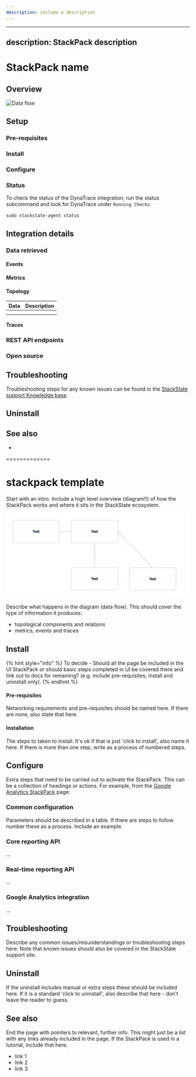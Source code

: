 ```yaml
---
description: include a description
---
```


---
description: StackPack description
---

# StackPack name

## Overview



![Data flow](/.gitbook/assets/stackpack-NAME.png)



## Setup

### Pre-requisites

### Install

### Configure


### Status

To check the status of the DynaTrace integration, run the status subcommand and look for DynaTrace under `Running Checks`:

```
sudo stackstate-agent status
```

## Integration details

### Data retrieved

#### Events



#### Metrics



#### Topology



| Data | Description |
|:---|:---|
|  |  |
|  |  | 

#### Traces



### REST API endpoints


### Open source


## Troubleshooting

Troubleshooting steps for any known issues can be found in the [StackState support Knowledge base](https://support.stackstate.com/hc/en-us/search?category=360002777619&filter_by=knowledge_base&query=DynaTrace).

## Uninstall



## See also

-



=============
# stackpack template

Start with an intro. Include a high level overview (diagram!!) of how the StackPack works and where it sits in the StackState ecosystem.

![Diagram](/.gitbook/assets/dummy-diagram.png)

Describe what happens in the diagram (data flow). This should cover the type of information it produces:

- topological components and relations
- metrics, events and traces

## Install

{% hint style="info" %}
To decide - Should all the page be included in the UI StackPack or should basic steps completed in UI be covered there and link out to docs for remaining? (e.g. include pre-requisites, install and uninstall only).
{% endhint %}

#### Pre-requisites

Networking requirements and pre-requisites should be named here. If there are none, also state that here.

#### Installation

The steps to taken to install. It's ok if that is just 'click to install', also name it here. If there is more than one step, write as a process of numbered steps.

## Configure

Extra steps that need to be carried out to activate the StackPack. This can be a collection of headings or actions. For example, from the [Google Analytics StackPack](/stackpacks/integrations/google_analytics.md) page:

### Common configuration

Parameters should be described in a table. If there are steps to follow number these as a process. Include an example.

### Core reporting API

...

### Real-time reporting API

...

### Google Analytics integration

...

## Troubleshooting

Describe any common issues/misunderstandings or troubleshooting steps here. Note that known issues should also be covered in the StackState support site.

## Uninstall

If the uninstall includes manual or extra steps these should be included here. If it is a standard 'click to uninstall', also describe that here - don't leave the reader to guess.

## See also

End the page with pointers to relevant, further info. This might just be a list with any links already included in the page. If the StackPack is used in a tutorial, include that here.

- link 1
- link 2
- link 3
